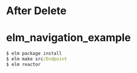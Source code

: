 # After Delete

# elm_navigation_example

```cmd
$ elm package install
$ elm make src/Endpoint
$ elm reactor
```

